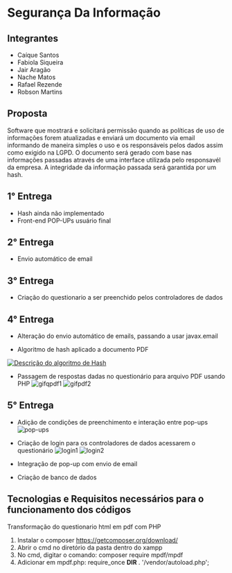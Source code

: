 # Segurança Da Informação

## Integrantes

* Caíque Santos
* Fabiola Siqueira
* Jair Aragão 
* Nache Matos
* Rafael Rezende
* Robson Martins

## Proposta

Software que mostrará e solicitará permissão quando as políticas de uso de informações forem atualizadas e enviará um documento via email informando de maneira simples o uso e os responsáveis pelos dados assim como exigido na LGPD.
O documento será gerado com base nas informações passadas através de uma interface utilizada pelo responsavél da empresa.
A integridade da informação passada será garantida por um hash.

## 1° Entrega
* Hash ainda não implementado
* Front-end POP-UPs usuário final

## 2° Entrega
* Envio automático de email

## 3° Entrega
* Criação do questionario a ser preenchido pelos controladores de dados

## 4° Entrega
* Alteração do envio automático de emails, passando a usar javax.email

* Algoritmo de hash aplicado a documento PDF

[![Descrição do algoritmo de Hash](http://img.youtube.com/vi/NNC2F3Ef_oI/0.jpg)](http://www.youtube.com/watch?v=NNC2F3Ef_oI "Funcionamento Algoritmo de Hash")

* Passagem de respostas dadas no questionário para arquivo PDF usando PHP
![gifqpdf1](https://github.com/JairAragao/SegurancaDaInformacao/blob/master/imagens/entrega_4/gifqpdf2.gif)
![gifpdf2](https://github.com/JairAragao/SegurancaDaInformacao/blob/master/imagens/entrega_4/gifpdf2.gif)

## 5° Entrega

* Adição de condições de preenchimento e interação entre pop-ups
![pop-ups](https://github.com/JairAragao/SegurancaDaInformacao/blob/master/imagens/entrega_5/pop-ups.gif)

* Criação de login para os controladores de dados acessarem o questionário
![login1](https://github.com/JairAragao/SegurancaDaInformacao/blob/master/imagens/entrega_5/login1.gif)
![login2](https://github.com/JairAragao/SegurancaDaInformacao/blob/master/imagens/entrega_5/login2.gif)

* Integração de pop-up com envio de email

* Criação de banco de dados

## Tecnologias e Requisitos necessários para o funcionamento dos códigos

Transformação do questionario html em pdf com PHP
1.	Instalar o composer https://getcomposer.org/download/
2.	Abrir o cmd no diretório da pasta dentro do xampp
3.	No cmd, digitar o comando:  composer require mpdf/mpdf
4.	Adicionar em mpdf.php:  require_once __DIR__ . '/vendor/autoload.php';

